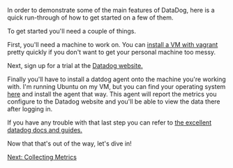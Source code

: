 In order to demonstrate some of the main features of DataDog, here is a quick run-through of how to get started on a few of them.

To get started you'll need a couple of things.

First, you'll need a machine to work on. You can [install a VM with vagrant](https://www.vagrantup.com/intro/getting-started/) pretty quickly if you don't want to get your personal machine too messy.

Next, sign up for a trial at the [Datadog website.](https://app.datadoghq.com/signup)

Finally you'll have to install a datdog agent onto the machine you're working with. I'm running Ubuntu on my VM, but you can find your operating system [here](https://app.datadoghq.com/account/settings#agent) and install the agent that way. This agent will report the metrics you configure to the Datadog website and you'll be able to view the data there after logging in. 

If you have any trouble with that last step you can refer to [the excellent datadog docs and guides.](https://docs.datadoghq.com/getting_started/agent/?tab=datadogussite)


Now that that's out of the way, let's dive in!


[Next: Collecting Metrics](./markdown/collecting_metrics.md) 
